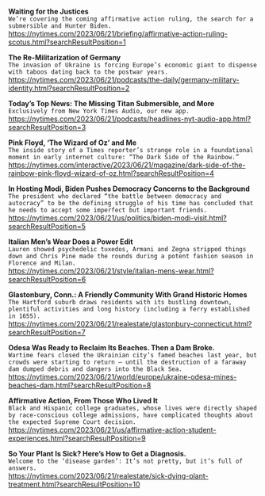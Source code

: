 **Waiting for the Justices**\
`We’re covering the coming affirmative action ruling, the search for a submersible and Hunter Biden.`\
https://nytimes.com/2023/06/21/briefing/affirmative-action-ruling-scotus.html?searchResultPosition=1

**The Re-Militarization of Germany**\
`The invasion of Ukraine is forcing Europe’s economic giant to dispense with taboos dating back to the postwar years.`\
https://nytimes.com/2023/06/21/podcasts/the-daily/germany-military-identity.html?searchResultPosition=2

**Today’s Top News: The Missing Titan Submersible, and More**\
`Exclusively from New York Times Audio, our new app.`\
https://nytimes.com/2023/06/21/podcasts/headlines-nyt-audio-app.html?searchResultPosition=3

**Pink Floyd, ‘The Wizard of Oz’ and Me**\
`The inside story of a Times reporter’s strange role in a foundational moment in early internet culture: “The Dark Side of the Rainbow.”`\
https://nytimes.com/interactive/2023/06/21/magazine/dark-side-of-the-rainbow-pink-floyd-wizard-of-oz.html?searchResultPosition=4

**In Hosting Modi, Biden Pushes Democracy Concerns to the Background**\
`The president who declared “the battle between democracy and autocracy” to be the defining struggle of his time has concluded that he needs to accept some imperfect but important friends.`\
https://nytimes.com/2023/06/21/us/politics/biden-modi-visit.html?searchResultPosition=5

**Italian Men’s Wear Does a Power Edit**\
`Lauren showed psychedelic tuxedos, Armani and Zegna stripped things down and Chris Pine made the rounds during a potent fashion season in Florence and Milan.`\
https://nytimes.com/2023/06/21/style/italian-mens-wear.html?searchResultPosition=6

**Glastonbury, Conn.: A Friendly Community With Grand Historic Homes**\
`The Hartford suburb draws residents with its bustling downtown, plentiful activities and long history (including a ferry established in 1655).`\
https://nytimes.com/2023/06/21/realestate/glastonbury-connecticut.html?searchResultPosition=7

**Odesa Was Ready to Reclaim Its Beaches. Then a Dam Broke.**\
`Wartime fears closed the Ukrainian city’s famed beaches last year, but crowds were starting to return — until the destruction of a faraway dam dumped debris and dangers into the Black Sea.`\
https://nytimes.com/2023/06/21/world/europe/ukraine-odesa-mines-beaches-dam.html?searchResultPosition=8

**Affirmative Action, From Those Who Lived It**\
`Black and Hispanic college graduates, whose lives were directly shaped by race-conscious college admissions, have complicated thoughts about the expected Supreme Court decision.`\
https://nytimes.com/2023/06/21/us/affirmative-action-student-experiences.html?searchResultPosition=9

**So Your Plant Is Sick? Here’s How to Get a Diagnosis.**\
`Welcome to the ‘disease garden’: It’s not pretty, but it’s full of answers.`\
https://nytimes.com/2023/06/21/realestate/sick-dying-plant-treatment.html?searchResultPosition=10


